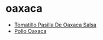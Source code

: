# oaxaca

 * [Tomatillo Pasilla De Oaxaca Salsa](../index/t/tomatillo-pasilla-de-oaxaca-salsa-394889.json)
 * [Pollo Oaxaca](../index/p/pollo-oaxaca.json)
